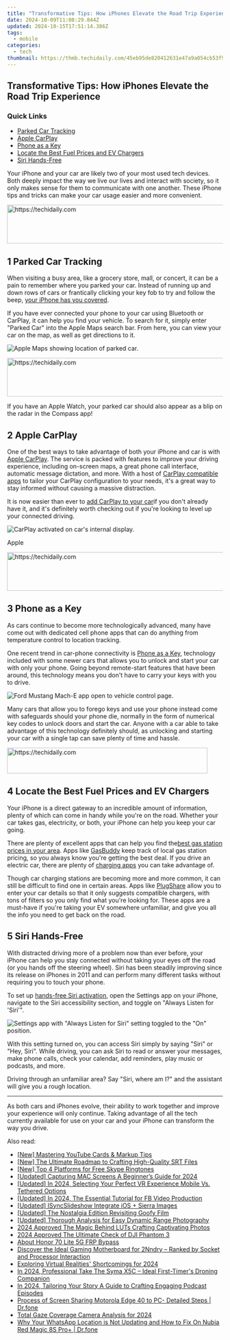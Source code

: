 ```yaml
---
title: "Transformative Tips: How iPhones Elevate the Road Trip Experience"
date: 2024-10-09T11:08:29.844Z
updated: 2024-10-15T17:51:14.386Z
tags:
  - mobile
categories:
  - tech
thumbnail: https://thmb.techidaily.com/45eb95de820412631e47a9a054cb53f933466e540c5b1bab0a26ad2ba80fd1a7.jpg
---
```


## Transformative Tips: How iPhones Elevate the Road Trip Experience

### Quick Links

* [Parked Car Tracking](https://extra-hints.techidaily.com/2024-approved-color-mastery-simple-steps-in-photoshop/)
* [Apple CarPlay](https://extra-guidance.techidaily.com/stitching-pictures-and-chords-into-compelling-narratives-for-2024/)
* [Phone as a Key](https://blog-min.techidaily.com/how-to-reset-iphone-xr-without-itunes-drfone-by-drfone-ios-system-repair-ios-system-repair/)
* [Locate the Best Fuel Prices and EV Chargers](https://facebook-video-content.techidaily.com/turn-fb-hd-videos-into-high-quality-mp4-free-online-method-unveiled-for-2024/)
* [Siri Hands-Free](https://android-transfer.techidaily.com/in-2024-5-ways-to-teach-you-to-transfer-files-from-motorola-moto-g73-5g-to-other-android-devices-easily-drfone-by-drfone-transfer-from-android-transfer-from-android/)

 Your iPhone and your car are likely two of your most used tech devices. Both deeply impact the way we live our lives and interact with society, so it only makes sense for them to communicate with one another. These iPhone tips and tricks can make your car usage easier and more convenient.

<!-- affiliate ads begin -->
<a href="https://appsumo.8odi.net/c/5597632/2151856/7443" target="_top" id="2151856">
  <img src="//a.impactradius-go.com/display-ad/7443-2151856" border="0" alt="https://techidaily.com" width="728" height="90"/>
</a>
<img height="0" width="0" src="https://appsumo.8odi.net/i/5597632/2151856/7443" style="position:absolute;visibility:hidden;" border="0" />
<!-- affiliate ads end -->

## 1  Parked Car Tracking 

 When visiting a busy area, like a grocery store, mall, or concert, it can be a pain to remember where you parked your car. Instead of running up and down rows of cars or frantically clicking your key fob to try and follow the beep, [your iPhone has you covered](https://audio-editing.techidaily.com/new-top-10-gaming-voice-modification-tools-rankings-and-analysis-for-2024/).

 If you have ever connected your phone to your car using Bluetooth or CarPlay, it can help you find your vehicle. To search for it, simply enter "Parked Car" into the Apple Maps search bar. From here, you can view your car on the map, as well as get directions to it.

![Apple Maps showing location of parked car.](https://static1.howtogeekimages.com/wordpress/wp-content/uploads/2024/07/img_5029.jpg) 

<!-- affiliate ads begin -->
<a href="https://appsumo.8odi.net/c/5597632/2043618/7443" target="_top" id="2043618">
  <img src="//a.impactradius-go.com/display-ad/7443-2043618" border="0" alt="https://techidaily.com" width="728" height="90"/>
</a>
<img height="0" width="0" src="https://appsumo.8odi.net/i/5597632/2043618/7443" style="position:absolute;visibility:hidden;" border="0" />
<!-- affiliate ads end -->

 If you have an Apple Watch, your parked car should also appear as a blip on the radar in the Compass app!

## 2  Apple CarPlay 

 One of the best ways to take advantage of both your iPhone and car is with [Apple CarPlay](https://facebook-video-share.techidaily.com/precision-cinematography-ideal-lenses-for-digital-storytellers-for-2024/). The service is packed with features to improve your driving experience, including on-screen maps, a great phone call interface, automatic message dictation, and more. With a host of [CarPlay compatible apps](https://extra-resources.techidaily.com/2024-approved-breaking-barriers-in-text-animation-with-no-cost-tools/) to tailor your CarPlay configuration to your needs, it's a great way to stay informed without causing a massive distraction.

 It is now easier than ever to [add CarPlay to your car](https://youtube-web.techidaily.com/ed-dazzle-and-stand-out-50-free-youtube-branding-pieces/)if you don't already have it, and it's definitely worth checking out if you're looking to level up your connected driving.

![CarPlay activated on car's internal display.](https://static1.howtogeekimages.com/wordpress/wp-content/uploads/2024/07/screenshot-2024-07-10-at-6-31-19-pm.png) 

Apple

<!-- affiliate ads begin -->
<a href="https://appsumo.8odi.net/c/5597632/2094421/7443" target="_top" id="2094421">
  <img src="//a.impactradius-go.com/display-ad/7443-2094421" border="0" alt="https://techidaily.com" width="728" height="90"/>
</a>
<img height="0" width="0" src="https://appsumo.8odi.net/i/5597632/2094421/7443" style="position:absolute;visibility:hidden;" border="0" />
<!-- affiliate ads end -->

## 3  Phone as a Key 

 As cars continue to become more technologically advanced, many have come out with dedicated cell phone apps that can do anything from temperature control to location tracking.

 One recent trend in car-phone connectivity is [Phone as a Key](https://fake-location.techidaily.com/complete-tutorial-to-use-vpna-to-fake-gps-location-on-oppo-a78-5g-drfone-by-drfone-virtual-android/), technology included with some newer cars that allows you to unlock and start your car with only your phone. Going beyond remote-start features that have been around, this technology means you don't have to carry your keys with you to drive.

![Ford Mustang Mach-E app open to vehicle control page.](https://static1.howtogeekimages.com/wordpress/wp-content/uploads/2024/07/img_d52e813ef024-1.jpg) 

 Many cars that allow you to forego keys and use your phone instead come with safeguards should your phone die, normally in the form of numerical key codes to unlock doors and start the car. Anyone with a car able to take advantage of this technology definitely should, as unlocking and starting your car with a single tap can save plenty of time and hassle.

<!-- affiliate ads begin -->
<a href="https://review-au.sjv.io/c/5597632/2098703/14409" target="_top" id="2098703">
  <img src="//a.impactradius-go.com/display-ad/14409-2098703" border="0" alt="https://techidaily.com" width="468" height="60"/>
</a>
<img height="0" width="0" src="https://review-au.sjv.io/i/5597632/2098703/14409" style="position:absolute;visibility:hidden;" border="0" />
<!-- affiliate ads end -->

## 4  Locate the Best Fuel Prices and EV Chargers 

 Your iPhone is a direct gateway to an incredible amount of information, plenty of which can come in handy while you're on the road. Whether your car takes gas, electricity, or both, your iPhone can help you keep your car going.

 There are plenty of excellent apps that can help you find the[best gas station prices in your area](https://extra-skills.techidaily.com/mastering-digital-compositing-with-kinemasters-gs-capabilities-for-2024/). Apps like [GasBuddy](https://www.google.com/url?sa=t&source=web&rct=j&opi=89978449&url=https://apps.apple.com/us/app/gasbuddy-find-pay-for-gas/id406719683&ved=2ahUKEwiF3oPIy52HAxXZElkFHS7ZDqkQFnoECDgQAQ&usg=AOvVaw3%5FEwQiksOUrMXisEY2ygjZ) keep track of local gas station pricing, so you always know you're getting the best deal. If you drive an electric car, there are plenty of [charging apps](https://blog-min.techidaily.com/in-2024-how-to-teleport-your-gps-location-on-infinix-hot-30-5g-drfone-by-drfone-virtual-android/) you can take advantage of.

 Though car charging stations are becoming more and more common, it can still be difficult to find one in certain areas. Apps like [PlugShare](https://www.google.com/url?sa=t&source=web&rct=j&opi=89978449&url=https://apps.apple.com/us/app/plugshare/id421788217&ved=2ahUKEwjLtt%5FazZ2HAxWuFlkFHedEC5MQFnoECBMQAQ&usg=AOvVaw3468s0laei2GXxGtpEpica) allow you to enter your car details so that it only suggests compatible chargers, with tons of filters so you only find what you're looking for. These apps are a must-have if you're taking your EV somewhere unfamiliar, and give you all the info you need to get back on the road.

## 5  Siri Hands-Free 

 With distracted driving more of a problem now than ever before, your iPhone can help you stay connected without taking your eyes off the road (or you hands off the steering wheel). Siri has been steadily improving since its release on iPhones in 2011 and can perform many different tasks without requiring you to touch your phone.

 To set up [hands-free Siri activation](https://iphone-unlock.techidaily.com/in-2024-unlocking-apple-iphone-8-lock-screen-3-foolproof-methods-that-actually-work-drfone-by-drfone-ios/), open the Settings app on your iPhone, navigate to the Siri accessibility section, and toggle on "Always Listen for 'Siri'".

![Settings app with "Always Listen for Siri" setting toggled to the "On" position.](https://static1.howtogeekimages.com/wordpress/wp-content/uploads/2024/07/img_5043.jpg) 

 With this setting turned on, you can access Siri simply by saying "Siri" or "Hey, Siri". While driving, you can ask Siri to read or answer your messages, make phone calls, check your calendar, add reminders, play music or podcasts, and more.

 Driving through an unfamiliar area? Say "Siri, where am I?" and the assistant will give you a rough location.

---

 As both cars and iPhones evolve, their ability to work together and improve your experience will only continue. Taking advantage of all the tech currently available for use on your car and your iPhone can transform the way you drive.

<ins class="adsbygoogle"
     style="display:block"
     data-ad-format="autorelaxed"
     data-ad-client="ca-pub-7571918770474297"
     data-ad-slot="1223367746"></ins>

<ins class="adsbygoogle"
     style="display:block"
     data-ad-client="ca-pub-7571918770474297"
     data-ad-slot="8358498916"
     data-ad-format="auto"
     data-full-width-responsive="true"></ins>

<span class="atpl-alsoreadstyle">Also read:</span>
<div><ul>
<li><a href="https://youtube-stream.techidaily.com/new-mastering-youtube-cards-and-markup-tips/"><u>[New] Mastering YouTube Cards & Markup Tips</u></a></li>
<li><a href="https://some-skills.techidaily.com/new-the-ultimate-roadmap-to-crafting-high-quality-srt-files/"><u>[New] The Ultimate Roadmap to Crafting High-Quality SRT Files</u></a></li>
<li><a href="https://some-skills.techidaily.com/new-top-4-platforms-for-free-skype-ringtones/"><u>[New] Top 4 Platforms for Free Skype Ringtones</u></a></li>
<li><a href="https://screen-capture.techidaily.com/updated-capturing-mac-screens-a-beginners-guide-for-2024/"><u>[Updated] Capturing MAC Screens A Beginner’s Guide for 2024</u></a></li>
<li><a href="https://vp-tips.techidaily.com/updated-in-2024-selecting-your-perfect-vr-experience-mobile-vs-tethered-options/"><u>[Updated] In 2024, Selecting Your Perfect VR Experience Mobile Vs. Tethered Options</u></a></li>
<li><a href="https://facebook-video-content.techidaily.com/updated-in-2024-the-essential-tutorial-for-fb-video-production/"><u>[Updated] In 2024, The Essential Tutorial for FB Video Production</u></a></li>
<li><a href="https://some-skills.techidaily.com/updated-isyncslideshow-integrate-ios-plus-sierra-images/"><u>[Updated] ISyncSlideshow Integrate iOS + Sierra Images</u></a></li>
<li><a href="https://some-skills.techidaily.com/updated-the-nostalgia-edition-revisiting-goofy-film/"><u>[Updated] The Nostalgia Edition Revisiting Goofy Film</u></a></li>
<li><a href="https://some-skills.techidaily.com/updated-thorough-analysis-for-easy-dynamic-range-photography/"><u>[Updated] Thorough Analysis for Easy Dynamic Range Photography</u></a></li>
<li><a href="https://some-skills.techidaily.com/2024-approved-the-magic-behind-luts-crafting-captivating-photos/"><u>2024 Approved The Magic Behind LUTs Crafting Captivating Photos</u></a></li>
<li><a href="https://some-skills.techidaily.com/2024-approved-the-ultimate-check-of-dji-phantom-3/"><u>2024 Approved The Ultimate Check of DJI Phantom 3</u></a></li>
<li><a href="https://bypass-frp.techidaily.com/about-honor-70-lite-5g-frp-bypass-by-drfone-android/"><u>About Honor 70 Lite 5G FRP Bypass</u></a></li>
<li><a href="https://hardware-tips.techidaily.com/discover-the-ideal-gaming-motherboard-for-2nndry-ranked-by-socket-and-processor-interaction/"><u>Discover the Ideal Gaming Motherboard for 2Nndry – Ranked by Socket and Processor Interaction</u></a></li>
<li><a href="https://some-techniques.techidaily.com/exploring-virtual-realities-shortcomings-for-2024/"><u>Exploring Virtual Realities' Shortcomings for 2024</u></a></li>
<li><a href="https://extra-support.techidaily.com/in-2024-professional-take-the-syma-x5c-ideal-first-timers-droning-companion/"><u>In 2024, Professional Take The Syma X5C – Ideal First-Timer's Droning Companion</u></a></li>
<li><a href="https://some-skills.techidaily.com/in-2024-tailoring-your-story-a-guide-to-crafting-engaging-podcast-episodes/"><u>In 2024, Tailoring Your Story A Guide to Crafting Engaging Podcast Episodes</u></a></li>
<li><a href="https://screen-mirror.techidaily.com/process-of-screen-sharing-motorola-edge-40-to-pc-detailed-steps-drfone-by-drfone-android/"><u>Process of Screen Sharing Motorola Edge 40 to PC- Detailed Steps | Dr.fone</u></a></li>
<li><a href="https://some-skills.techidaily.com/total-gaze-coverage-camera-analysis-for-2024/"><u>Total Gaze Coverage Camera Analysis for 2024</u></a></li>
<li><a href="https://location-social.techidaily.com/why-your-whatsapp-location-is-not-updating-and-how-to-fix-on-nubia-red-magic-8s-proplus-drfone-by-drfone-virtual-android/"><u>Why Your WhatsApp Location is Not Updating and How to Fix On Nubia Red Magic 8S Pro+ | Dr.fone</u></a></li>
</ul></div>

